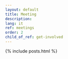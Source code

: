 ```yaml
---
layout: default
title: Meeting
description: 
lang: it
ref: meetings
order: 2
child_of_ref: get-involved
---
```


<main class="container my-5" markdown="1">
    {% include posts.html %}
</main>
